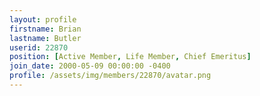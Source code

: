 ```yaml
---
layout: profile
firstname: Brian
lastname: Butler
userid: 22870
position: [Active Member, Life Member, Chief Emeritus]
join_date: 2000-05-09 00:00:00 -0400
profile: /assets/img/members/22870/avatar.png
---
```

